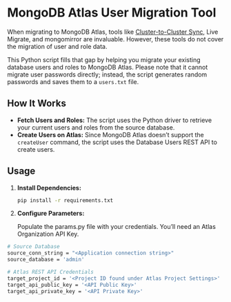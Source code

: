 # MongoDB Atlas User Migration Tool

When migrating to MongoDB Atlas, tools like [Cluster-to-Cluster Sync](https://www.mongodb.com/docs/cluster-to-cluster-sync/current/), Live Migrate, and mongomirror are invaluable. However, these tools do not cover the migration of user and role data.

This Python script fills that gap by helping you migrate your existing database users and roles to MongoDB Atlas. Please note that it cannot migrate user passwords directly; instead, the script generates random passwords and saves them to a `users.txt` file.

## How It Works

- **Fetch Users and Roles:** The script uses the Python driver to retrieve your current users and roles from the source database.
- **Create Users on Atlas:** Since MongoDB Atlas doesn’t support the `createUser` command, the script uses the Database Users REST API to create users.

## Usage
1. **Install Dependencies:**

   ```bash
   pip install -r requirements.txt

2. **Configure Parameters:**

   Populate the params.py file with your credentials. You’ll need an Atlas Organization API Key.

```bash
# Source Database
source_conn_string = "<Application connection string>"
source_database = 'admin'

# Atlas REST API Credentials
target_project_id = '<Project ID found under Atlas Project Settings>'
target_api_public_key = '<API Public Key>'
target_api_private_key = '<API Private Key>'

   
